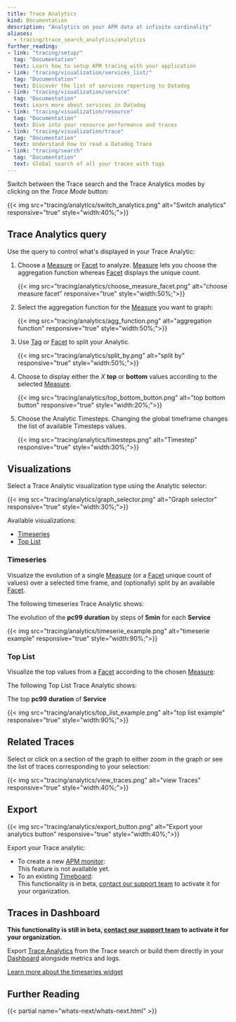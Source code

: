 ```yaml
---
title: Trace Analytics
kind: Documentation
description: "Analytics on your APM data at infinite cardinality"
aliases:
  - tracing/trace_search_analytics/analytics
further_reading:
- link: "tracing/setup/"
  tag: "Documentation"
  text: Learn how to setup APM tracing with your application
- link: "tracing/visualization/services_list/"
  tag: "Documentation"
  text: Discover the list of services reporting to Datadog
- link: "tracing/visualization/service"
  tag: "Documentation"
  text: Learn more about services in Datadog
- link: "tracing/visualization/resource"
  tag: "Documentation"
  text: Dive into your resource performance and traces
- link: "tracing/visualization/trace"
  tag: "Documentation"
  text: Understand how to read a Datadog Trace
- link: "tracing/search"
  tag: "Documentation"
  text: Global search of all your traces with tags
---
```


Switch between the Trace search and the Trace Analytics modes by clicking on the *Trace Mode* button:

{{< img src="tracing/analytics/switch_analytics.png" alt="Switch analytics" responsive="true" style="width:40%;">}}

## Trace Analytics query 

Use the query to control what's displayed in your Trace Analytic:

1. Choose a [Measure][1] or [Facet][2] to analyze. [Measure][1] lets you choose the aggregation function whereas [Facet][2] displays the unique count.
    
    {{< img src="tracing/analytics/choose_measure_facet.png" alt="choose measure facet" responsive="true" style="width:50%;">}}

2. Select the aggregation function for the [Measure][1] you want to graph:
    
    {{< img src="tracing/analytics/agg_function.png" alt="aggregation function" responsive="true" style="width:50%;">}}

3. Use [Tag][1] or [Facet][2] to split your Analytic.  

    {{< img src="tracing/analytics/split_by.png" alt="split by" responsive="true" style="width:50%;">}}

4. Choose to display either the *X* **top** or **bottom** values according to the selected [Measure][1].
    
    {{< img src="tracing/analytics/top_bottom_button.png" alt="top bottom button" responsive="true" style="width:20%;">}}
    
5. Choose the Analytic Timesteps.
  Changing the global timeframe changes the list of available Timesteps values.

    {{< img src="tracing/analytics/timesteps.png" alt="Timestep" responsive="true" style="width:30%;">}}

## Visualizations 

Select a Trace Analytic visualization type using the Analytic selector:

{{< img src="tracing/analytics/graph_selector.png" alt="Graph selector" responsive="true" style="width:30%;">}}

Available visualizations:

* [Timeseries](#timeseries)
* [Top List](#top-list)

### Timeseries

Visualize the evolution of a single [Measure][1] (or a [Facet][2] unique count of values) over a selected time frame, and (optionally) split by an available [Facet][2].

The following timeseries Trace Analytic shows:

The evolution of the **pc99** **duration** by steps of **5min** for each **Service** 

{{< img src="tracing/analytics/timeserie_example.png" alt="timeserie example" responsive="true" style="width:90%;">}}

### Top List 

Visualize the top values from a [Facet][2] according to the chosen [Measure][1]:

The following Top List Trace Analytic shows:

The top **pc99** **duration** of **Service** 

{{< img src="tracing/analytics/top_list_example.png" alt="top list example" responsive="true" style="width:90%;">}}

## Related Traces

Select or click on a section of the graph to either zoom in the graph or see the list of traces corresponding to your selection:

{{< img src="tracing/analytics/view_traces.png" alt="view Traces" responsive="true" style="width:40%;">}}

## Export

{{< img src="tracing/analytics/export_button.png" alt="Export your analytics button" responsive="true" style="width:40%;">}}

Export your Trace analytic: 

* To create a new [APM monitor][4]:  
    This feature is not available yet.
* To an existing [Timeboard][5]:  
    This functionality is in beta, [contact our support team][6] to activate it for your organization.

## Traces in Dashboard 

**This functionality is still in beta, [contact our support team][6] to activate it for your organization.**

Export [Trace Analytics][7] from the Trace search or build them directly in your [Dashboard][8] alongside metrics and logs.

[Learn more about the timeseries widget][9]

## Further Reading

{{< partial name="whats-next/whats-next.html" >}}

[1]: /tracing/search/#measures
[2]: /tracing/search/#facets
[3]: /tagging
[4]: /monitors/monitor_types/apm
[5]: /graphing/dashboards/timeboard
[6]: /help
[7]: /graphing/dashboards/widgets/#timeseries
[8]: /graphing/dashboards
[9]: /graphing/dashboards/widgets/#timeseries

